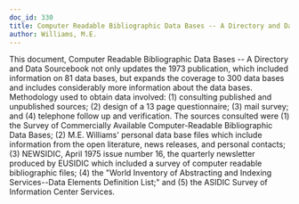 ```yaml
---
doc_id: 330
title: Computer Readable Bibliographic Data Bases -- A Directory and Data Sourcebook
author: Williams, M.E.
---
```


This document, Computer Readable Bibliographic Data Bases -- A Directory
and Data Sourcebook not only updates the 1973 publication, which included 
information on 81 data bases, but expands the coverage to 300 data bases and 
includes considerably more information about the data bases.
  Methodology used to obtain data involved:  (1) consulting published and
unpublished sources; (2) design of a 13 page questionnaire; (3) mail survey;
and (4) telephone follow up and verification.  The sources consulted were
(1) the Survey of Commercially Available Computer-Readable Bibliographic
Data Bases; (2) M.E. Williams' personal data base files which include
information from the open literature, news releases, and personal contacts;
(3) NEWSIDIC, April 1975 issue number 16, the quarterly newsletter produced
by EUSIDIC which included a survey of computer readable bibliographic files;
(4) the "World Inventory of Abstracting and Indexing Services--Data Elements
Definition List;" and (5) the ASIDIC Survey of Information Center Services.